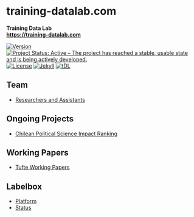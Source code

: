 # training-datalab.com
**Training Data Lab**\
**https://training-datalab.com**

[![Version](https://raw.githubusercontent.com/training-datalab/training-datalab.com/main/badges/versions/v_2_4_6.svg)](/CHANGELOG.md) [![Project Status: Active – The project has reached a stable, usable state and is being actively developed.](https://www.repostatus.org/badges/latest/active.svg)](STATUS.md) [![License](https://raw.githubusercontent.com/training-datalab/training-datalab.com/main/badges/licenses/mit.svg)](LICENSE) [![Jekyll](https://raw.githubusercontent.com/training-datalab/training-datalab.com/main/badges/software/jekyll.svg)](https://jekyllrb.com/) [![tDL](https://raw.githubusercontent.com/training-datalab/training-datalab.com/master/badges/tDL.svg)](https://training-datalab.com/)

## Team
- [Researchers and Assistants](https://training-datalab.com/team/)

## Ongoing Projects
- [Chilean Political Science Impact Ranking](https://training-datalab.com/projects/cps-ranking)

## Working Papers
- [Tufte Working Papers](https://training-datalab.com/tufte-working-papers/)

## Labelbox
- [Platform](https://app.labelbox.com/)
- [Status](https://status.labelbox.com/)
